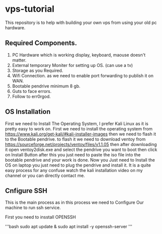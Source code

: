 # vps-tutorial
This repository is to help with building your own vps from using your old pc hardware.

## Required Components.

1. PC Hardware which is working display, keyboard, maouse doesn't matter.
2. External temporary Moniter for setting up OS. (can use a tv)
3. Storage as you Required.
4. Wifi Connection. as we need to enable port forwarding to publish it on WAN.
5. Bootable pendrive minimum 8 gb.
6. Guts to face errors.
7. Follow to err0rgod.

## OS Installation

First we need to Install The Operating System, I prefer Kali Linux as it is pretty easy to work on. First we need to install the operating system from https://www.kali.org/get-kali/#kali-installer-images then we need to flash it to the Bootable pendrive. to flash it we need to download ventoy from https://sourceforge.net/projects/ventoy/files/v1.1.05 then after downloading it open ventoy2disk.exe and select the pendrive you want to boot then click on Install Button after this you just need to paste the iso file into the bootable pendrive and your work is done. Now you Just need to Install the OS on laptop you just need to plug the pendrive and install it. It is a quite easy process for any confuse watch the kali installation video on my channel or you can directly contact me.

## Cnfigure SSH

This is the main process as in this process we need to Configure Our machine to run ssh service.

First you need to insstall OPENSSH

'''bash 
sudo apt update & sudo apt install -y openssh-server
'''
